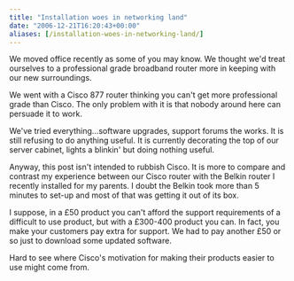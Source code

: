 ```yaml
---
title: "Installation woes in networking land"
date: "2006-12-21T16:20:43+00:00"
aliases: [/installation-woes-in-networking-land/]
---
```


We moved office recently as some of you may know. We thought we'd treat ourselves to a professional grade broadband router more in keeping with our new surroundings.

We went with a Cisco 877 router thinking you can't get more professional grade than Cisco. The only problem with it is that nobody around here can persuade it to work.

We've tried everything...software upgrades, support forums the works. It is still refusing to do anything useful. It is currently decorating the top of our server cabinet, lights a blinkin' but doing nothing useful.

Anyway, this post isn't intended to rubbish Cisco. It is more to compare and contrast my experience between our Cisco router with the Belkin router I recently installed for my parents. I doubt the Belkin took more than 5 minutes to set-up and most of that was getting it out of its box.

I suppose, in a £50 product you can't afford the support requirements of a difficult to use product, but with a £300-400 product you can. In fact, you make your customers pay extra for support. We had to pay another £50 or so just to download some updated software.

Hard to see where Cisco's motivation for making their products easier to use might come from.
